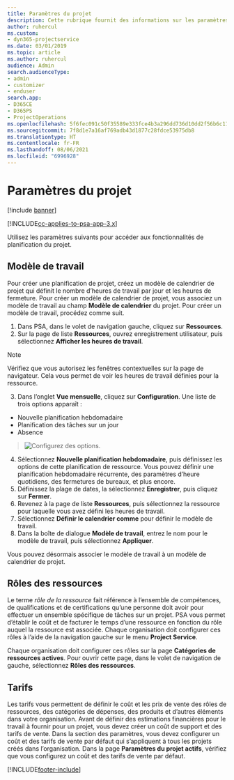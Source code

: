 ```yaml
---
title: Paramètres du projet
description: Cette rubrique fournit des informations sur les paramètres de gestion du projet.
author: ruhercul
ms.custom:
- dyn365-projectservice
ms.date: 03/01/2019
ms.topic: article
ms.author: ruhercul
audience: Admin
search.audienceType:
- admin
- customizer
- enduser
search.app:
- D365CE
- D365PS
- ProjectOperations
ms.openlocfilehash: 5f6fec091c50f35589e333fce4b3a296dd736d10dd2f56b6c11209a55b493836
ms.sourcegitcommit: 7f8d1e7a16af769adb43d1877c28fdce53975db8
ms.translationtype: HT
ms.contentlocale: fr-FR
ms.lasthandoff: 08/06/2021
ms.locfileid: "6996928"
---
```

# <a name="project-settings"></a>Paramètres du projet

[!include [banner](../includes/psa-now-project-operations.md)]

[!INCLUDE[cc-applies-to-psa-app-3.x](../includes/cc-applies-to-psa-app-3x.md)]

Utilisez les paramètres suivants pour accéder aux fonctionnalités de planification du projet.

## <a name="work-template"></a>Modèle de travail

Pour créer une planification de projet, créez un modèle de calendrier de projet qui définit le nombre d’heures de travail par jour et les heures de fermeture. Pour créer un modèle de calendrier de projet, vous associez un modèle de travail au champ **Modèle de calendrier** du projet. Pour créer un modèle de travail, procédez comme suit.

1. Dans PSA, dans le volet de navigation gauche, cliquez sur **Ressources**. 
2. Sur la page de liste **Ressources**, ouvrez enregistrement utilisateur, puis sélectionnez **Afficher les heures de travail**.

  > [!NOTE]
  > Vérifiez que vous autorisez les fenêtres contextuelles sur la page de navigateur. Cela vous permet de voir les heures de travail définies pour la ressource.
  
3. Dans l’onglet **Vue mensuelle**, cliquez sur **Configuration**. Une liste de trois options apparaît : 

  - Nouvelle planification hebdomadaire
  - Planification des tâches sur un jour
  - Absence

> ![Configurez des options.](media/project-13.png)

4. Sélectionnez **Nouvelle planification hebdomadaire**, puis définissez les options de cette planification de ressource. Vous pouvez définir une planification hebdomadaire récurrente, des paramètres d’heure quotidiens, des fermetures de bureaux, et plus encore.
5. Définissez la plage de dates, la sélectionnez **Enregistrer**, puis cliquez sur **Fermer**. 
6. Revenez à la page de liste **Ressources**, puis sélectionnez la ressource pour laquelle vous avez défini les heures de travail. 
7. Sélectionnez **Définir le calendrier comme** pour définir le modèle de travail. 
8. Dans la boîte de dialogue **Modèle de travail**, entrez le nom pour le modèle de travail, puis sélectionnez **Appliquer**. 

Vous pouvez désormais associer le modèle de travail à un modèle de calendrier de projet.

## <a name="resource-roles"></a>Rôles des ressources

Le terme *rôle de la ressource* fait référence à l’ensemble de compétences, de qualifications et de certifications qu’une personne doit avoir pour effectuer un ensemble spécifique de tâches sur un projet. PSA vous permet d’établir le coût et de facturer le temps d’une ressource en fonction du rôle auquel la ressource est associée. Chaque organisation doit configurer ces rôles à l’aide de la navigation gauche sur le menu **Project Service**.

Chaque organisation doit configurer ces rôles sur la page **Catégories de ressources actives**. Pour ouvrir cette page, dans le volet de navigation de gauche, sélectionnez **Rôles des ressources**.

## <a name="price-lists"></a>Tarifs

Les tarifs vous permettent de définir le coût et les prix de vente des rôles de ressources, des catégories de dépenses, des produits et d’autres éléments dans votre organisation. Avant de définir des estimations financières pour le travail à fournir pour un projet, vous devez créer un coût de support et des tarifs de vente. Dans la section des paramètres, vous devez configurer un coût et des tarifs de vente par défaut qui s’appliquent à tous les projets créés dans l’organisation. Dans la page **Paramètres du projet actifs**, vérifiez que vous configurez un coût et des tarifs de vente par défaut.


[!INCLUDE[footer-include](../includes/footer-banner.md)]